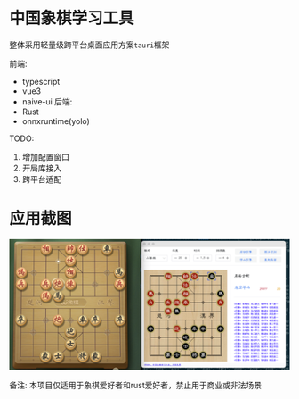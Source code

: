 # 中国象棋学习工具

整体采用轻量级跨平台桌面应用方案`tauri`框架

前端:
 - typescript
 - vue3
 - naive-ui
后端:
 - Rust
 - onnxruntime(yolo)

TODO:
1. 增加配置窗口
2. 开局库接入
3. 跨平台适配

# 应用截图

![天天象棋](./screenshot.png)

备注: 本项目仅适用于象棋爱好者和rust爱好者，禁止用于商业或非法场景

